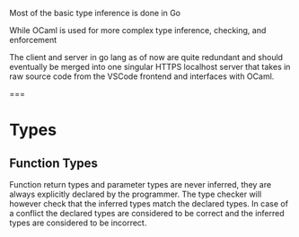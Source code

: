 Most of the basic type inference is done in Go

While OCaml is used for more complex type inference, checking, and enforcement

The client and server in go lang as of now are quite redundant and should eventually
be merged into one singular HTTPS localhost server that takes in raw source code
from the VSCode frontend and interfaces with OCaml. 

===

# Types

## Function Types

Function return types and parameter types are never inferred, they are always explicitly declared by the programmer.
The type checker will however check that the inferred types match the declared types. In case of a conflict the declared 
types are considered to be correct and the inferred types are considered to be incorrect.


